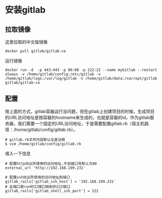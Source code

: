 # 安装gitlab

## 拉取镜像
这里拉取的中文版镜像
```
docker pull gitlab/gitlab-ce
```

运行镜像
```
docker run -d  -p 443:443 -p 80:80 -p 222:22 --name myGitlab --restart always -v /home/gitlab/config:/etc/gitlab -v /home/gitlab/logs:/var/log/gitlab -v /home/gitlab/data:/var/opt/gitlab gitlab/gitlab-ce
```

## 配置 
按上面的方式，gitlab容器运行没问题，但在gitlab上创建项目的时候，生成项目的URL访问地址是按容器的hostname来生成的，也就是容器的id。作为gitlab服务器，我们需要一个固定的URL访问地址，于是需要配置gitlab.rb（宿主机路径：/home/gitlab/config/gitlab.rb）。

```
# gitlab.rb文件内容默认全是注释
$ vim /home/gitlab/config/gitlab.rb
```
填入一下信息
```
# 配置http协议所使用的访问地址,不加端口号默认为80
external_url 'http://192.168.199.231'

# 配置ssh协议所使用的访问地址和端口
gitlab_rails['gitlab_ssh_host'] = '192.168.199.231'
# 此端口是run时22端口映射的222端口
gitlab_rails['gitlab_shell_ssh_port'] = 222 
```